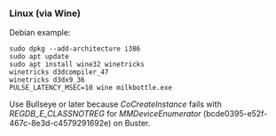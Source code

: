 ### Linux (via Wine)

Debian example:

```
sudo dpkg --add-architecture i386
sudo apt update
sudo apt install wine32 winetricks
winetricks d3dcompiler_47
winetricks d3dx9_36
PULSE_LATENCY_MSEC=10 wine milkbottle.exe
```

Use Bullseye or later because _CoCreateInstance_ fails with _REGDB_E_CLASSNOTREG_ for _MMDeviceEnumerator_ (bcde0395-e52f-467c-8e3d-c4579291692e) on Buster.
